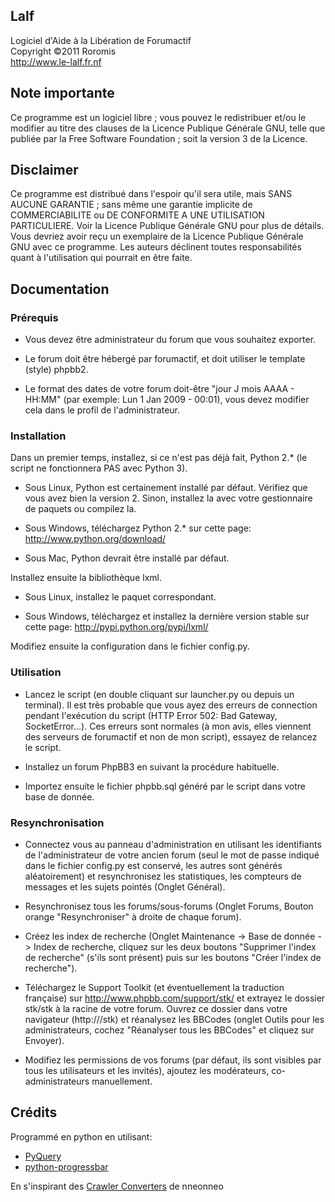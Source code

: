 ## Lalf
  
  Logiciel d'Aide à la Libération de Forumactif  
  Copyright ©2011 Roromis  
  http://www.le-lalf.fr.nf  

## Note importante

Ce programme est un logiciel libre ; vous pouvez le redistribuer et/ou 
le modifier au titre des clauses de la Licence Publique Générale GNU, 
telle que publiée par la Free Software Foundation ; soit la version 3 
de la Licence.

## Disclaimer

Ce programme est distribué dans l'espoir qu'il sera utile, mais SANS 
AUCUNE GARANTIE ; sans même une garantie implicite de COMMERCIABILITE 
ou DE CONFORMITE A UNE UTILISATION PARTICULIERE. Voir la Licence 
Publique Générale GNU pour plus de détails. Vous devriez avoir reçu 
un exemplaire de la Licence Publique Générale GNU avec ce programme.
Les auteurs déclinent toutes responsabilités quant à l'utilisation 
qui pourrait en être faite.

## Documentation

### Prérequis

 * Vous devez être administrateur du forum que vous souhaitez exporter.
 
 * Le forum doit être hébergé par forumactif, et doit utiliser le 
   template (style) phpbb2.
   
 * Le format des dates de votre forum doit-être "jour J mois AAAA - 
   HH:MM" (par exemple: Lun 1 Jan 2009 - 00:01), vous devez modifier 
   cela dans le profil de l'administrateur.

### Installation

Dans un premier temps, installez, si ce n'est pas déjà fait, Python 
2.* (le script ne fonctionnera PAS avec Python 3).

 * Sous Linux, Python est certainement installé par défaut. Vérifiez 
   que vous avez bien la version 2. Sinon, installez la avec votre 
   gestionnaire de paquets ou compilez la.
   
 * Sous Windows, téléchargez Python 2.* sur cette page: 
   http://www.python.org/download/ 
   
 * Sous Mac, Python devrait être installé par défaut.

Installez ensuite la bibliothèque lxml.

 * Sous Linux, installez le paquet correspondant.
 
 * Sous Windows, téléchargez et installez la dernière version stable 
   sur cette page: http://pypi.python.org/pypi/lxml/

Modifiez ensuite la configuration dans le fichier config.py.

### Utilisation

 * Lancez le script (en double cliquant sur launcher.py ou depuis un 
   terminal).
   Il est très probable que vous ayez des erreurs de connection 
   pendant l'exécution du script (HTTP Error 502: Bad Gateway, 
   SocketError...). Ces erreurs sont normales (à mon avis, elles 
   viennent des serveurs de forumactif et non de mon script), essayez 
   de relancez le script.

 * Installez un forum PhpBB3 en suivant la procédure habituelle.
 
 * Importez ensuite le fichier phpbb.sql généré par le script dans 
   votre base de donnée.

### Resynchronisation

 * Connectez vous au panneau d'administration en utilisant les 
   identifiants de l'administrateur de votre ancien forum (seul le mot 
   de passe indiqué dans le fichier config.py est conservé, les autres 
   sont générés aléatoirement) et resynchronisez les statistiques, 
   les compteurs de messages et les sujets pointés (Onglet Général).
   
 * Resynchronisez tous les forums/sous-forums (Onglet Forums, Bouton 
   orange "Resynchroniser" à droite de chaque forum).
   
 * Créez les index de recherche (Onglet Maintenance -> Base de donnée 
   -> Index de recherche, cliquez sur les deux boutons "Supprimer 
   l'index de recherche" (s'ils sont présent) puis sur les boutons 
   "Créer l'index de recherche").
   
 * Téléchargez le Support Toolkit (et éventuellement la traduction 
   française) sur http://www.phpbb.com/support/stk/ et extrayez le 
   dossier stk/stk à la racine de votre forum. Ouvrez ce dossier dans 
   votre navigateur (http://<lien vers phpbb>/stk) et réanalysez les 
   BBCodes (onglet Outils pour les administrateurs, cochez "Réanalyser 
   tous les BBCodes" et cliquez sur Envoyer).
   
 * Modifiez les permissions de vos forums (par défaut, ils sont 
   visibles par tous les utilisateurs et les invités), ajoutez les 
   modérateurs, co-administrateurs manuellement.

## Crédits

Programmé en python en utilisant:

 * [PyQuery](https://bitbucket.org/olauzanne/pyquery/)
 * [python-progressbar](http://code.google.com/p/python-progressbar/)

En s'inspirant des [Crawler Converters](http://www.phpbb.com/community/viewtopic.php?f=65&t=1761395)
de nneonneo 
